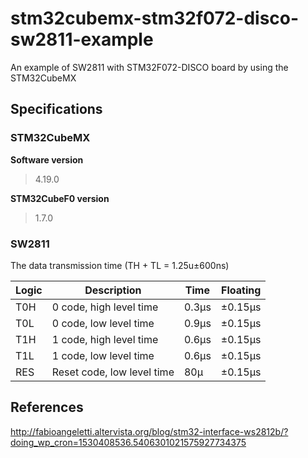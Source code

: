 # stm32cubemx-stm32f072-disco-sw2811-example
An example of SW2811 with STM32F072-DISCO board by using the STM32CubeMX

## Specifications

### STM32CubeMX
**Software version**<br />
>4.19.0

**STM32CubeF0 version**<br />
>1.7.0

### SW2811
The data transmission time (TH + TL = 1.25u±600ns)<br />

| Logic | Description | Time | Floating |
| --- | --- | --- | --- |
| T0H | 0 code, high level time | 0.3µs | ±0.15µs |
| T0L | 0 code, low level time | 0.9µs | ±0.15µs |
| T1H | 1 code, high level time | 0.6µs | ±0.15µs |
| T1L | 1 code, low level time | 0.6µs | ±0.15µs |
| RES | Reset code, low level time | 80µ | ±0.15µs |


## References
http://fabioangeletti.altervista.org/blog/stm32-interface-ws2812b/?doing_wp_cron=1530408536.5406301021575927734375<br />
